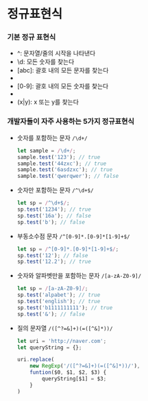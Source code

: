 # 정규표현식

### 기본 정규 표현식

- ^: 문자열/줄의 시작을 나타낸다
- \d: 모든 숫자를 찾는다
- [abc]: 괄호 내의 모든 문자를 찾는다
- [^abc]: 괄호 내의 문자들을 제외한 모든 문자를 찾는다
- [0-9]: 괄호 내의 모든 숫자를 찾는다
- [^0-9]: 괄호 내의 숫자들을 제외한 모든 숫자를 찾는다
- (x|y): x 또는 y를 찾는다

### 개발자들이 자주 사용하는 5가지 정규표현식

- 숫자를 포함하는 문자 `/\d+/`

    ```jsx
    let sample = /\d+/;
    sample.test('123'); // true
    sample.test('44zxc'); // true
    sample.test('6asdzxc'); // true
    sample.test('qwerqwer'); // false
    ```

- 숫자만 포함하는 문자 `/^\d+$/`

    ```jsx
    let sp = /^\d+$/;
    sp.test('1234'); // true
    sp.test('16a'); // false
    sp.test('b'); // false
    ```

- 부동소수점 문자 `/^[0-9]*.[0-9]*[1-9]+$/`

    ```jsx
    let sp = /^[0-9]*.[0-9]*[1-9]+$/;
    sp.test('12'); // false
    sp.test('12.2'); // true
    ```

- 숫자와 알파벳만을 포함하는 문자 `/[a-zA-Z0-9]/`

    ```jsx
    let sp = /[a-zA-Z0-9]/;
    sp.test('alpabet'); // true
    sp.test('english'); // true
    sp.test('b1111111111'); // true
    sp.test('&'); // false
    ```

- 질의 문자열 `/([^?=&]+)(=([^&]*))/`

    ```jsx
    let uri = 'http://naver.com';
    let queryString = {};

    uri.replace(
    	new RegExp('/([^?=&]+)(=([^&]*))/'),
    	funtion($0, $1, $2, $3) {
    		queryString[$1] = $3;		
    	}
    )

    ```